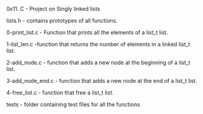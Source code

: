 0x11. C - Project on Singly linked lists

lists.h
	- contains prototypes of all functions.

0-print_list.c
	- Function that prints all the elements of a list_t list.

1-list_len.c
	-function that returns the number of elements in a linked list_t list.

2-add_node.c
	- function that adds a new node at the beginning of a list_t list.

3-add_node_end.c
	- function that adds a new node at the end of a list_t list.

4-free_list.c
	-  function that free a list_t list.

tests
	- folder containing test files for all the functions